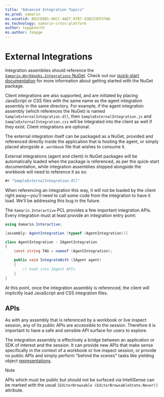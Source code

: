 ```yaml
---
title: "Advanced Integration Topics"
ms.prod: xamarin
ms.assetid: 002CE0B1-96CC-4AD7-97B7-43B233EF57A6
ms.technology: xamarin-cross-platform
author: topgenorth
ms.author: toopge
---
```


# External Integrations

Integration assemblies should reference
the [`Xamarin.Workbooks.Integrations` NuGet][nuget]. Check out
our [quick-start documentation](~/tools/workbooks/sdk/index.md) for more information about getting
started with the NuGet package.

Client integrations are also supported, and are initiated by placing JavaScript
or CSS files with the same name as the agent integration assembly in the same
directory. For example, if the agent integration assembly (which references the
NuGet) is named `SampleExternalIntegration.dll`, then `SampleExternalIntegration.js`
and `SampleExternalIntegration.css` will be integrated into the client as well if
they exist. Client integrations are optional.

The external integration itself can be packaged as a NuGet, provided and
referenced directly inside the application that is hosting the agent, or simply
placed alongside a `.workbook` file that wishes to consume it.

External integrations (agent and client) in NuGet packages will be automatically
loaded when the package is referenced, as per the quick-start documentation,
while integration assemblies shipped alongside the workbook will need to reference
it as so:

```csharp
#r "SampleExternalIntegration.dll"
```

When referencing an integration this way, it will not be loaded by the client
right away&mdash;you'll need to call some code from the integration to have it
load. We'll be addressing this bug in the future.

The `Xamarin.Interactive` PCL provides a few important integration APIs. Every
integration must at least provide an integration entry point:

```csharp
using Xamarin.Interactive;

[assembly: AgentIntegration (typeof (AgentIntegration))]

class AgentIntegration : IAgentIntegration
{
	const string TAG = nameof (AgentIntegration);

	public void IntegrateWith (IAgent agent)
	{
		// hook into IAgent APIs
	}
}
```

At this point, once the integration assembly is referenced, the client will
implicitly load JavaScript and CSS integration files.

## APIs

As with any assembly that is referenced by a workbook or live inspect session,
any of its public APIs are accessible to the session. Therefore it is
important to have a safe and sensible API surface for users to explore.

The integration assembly is effectively a bridge between an application or
SDK of interest and the session. It can provide new APIs that make sense
specifically in the context of a workbook or live inspect session, or provide
no public APIs and simply perform "behind the scenes" tasks like yielding
object [representations](~/tools/workbooks/sdk/representations.md).

> [!NOTE]
> APIs which must be public but should not be surfaced via IntelliSense
> can be marked with the usual `[EditorBrowsable (EditorBrowsableState.Never)]`
> attribute.

[nuget]: https://nuget.org/packages/Xamarin.Workbooks.Integration
